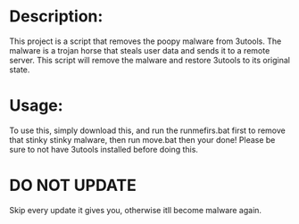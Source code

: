 # Description:

This project is a script that removes the poopy malware from 3utools. The malware is a trojan horse that steals user data and sends it to a remote server. This script will remove the malware and restore 3utools to its original state.

# Usage:

To use this, simply download this, and run the runmefirs.bat first to remove that stinky stinky malware, then run move.bat then your done!
Please be sure to not have 3utools installed before doing this.


# DO NOT UPDATE
Skip every update it gives you, otherwise itll become malware again.
